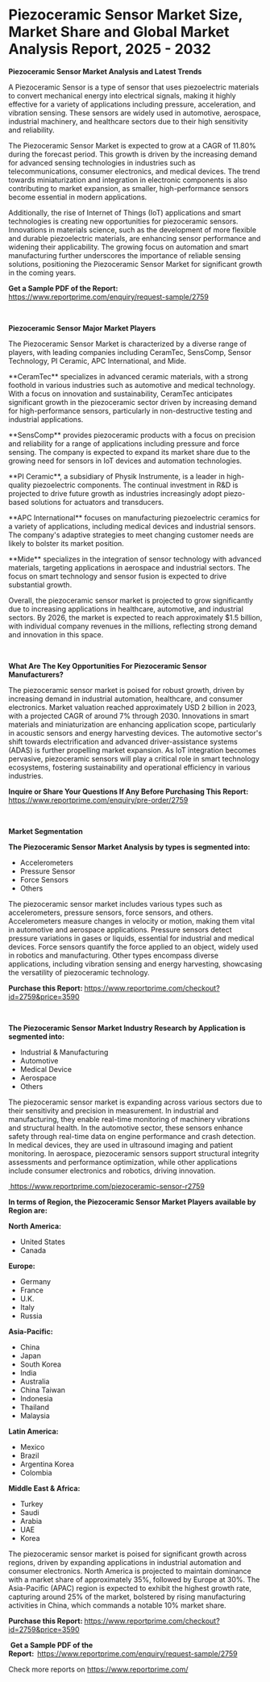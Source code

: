 <p><h1>Piezoceramic Sensor Market Size, Market Share and Global Market Analysis Report, 2025 - 2032</h1></p><p><strong>Piezoceramic Sensor Market Analysis and Latest Trends</strong></p>
<p><p>A Piezoceramic Sensor is a type of sensor that uses piezoelectric materials to convert mechanical energy into electrical signals, making it highly effective for a variety of applications including pressure, acceleration, and vibration sensing. These sensors are widely used in automotive, aerospace, industrial machinery, and healthcare sectors due to their high sensitivity and reliability.</p><p>The Piezoceramic Sensor Market is expected to grow at a CAGR of 11.80% during the forecast period. This growth is driven by the increasing demand for advanced sensing technologies in industries such as telecommunications, consumer electronics, and medical devices. The trend towards miniaturization and integration in electronic components is also contributing to market expansion, as smaller, high-performance sensors become essential in modern applications.</p><p>Additionally, the rise of Internet of Things (IoT) applications and smart technologies is creating new opportunities for piezoceramic sensors. Innovations in materials science, such as the development of more flexible and durable piezoelectric materials, are enhancing sensor performance and widening their applicability. The growing focus on automation and smart manufacturing further underscores the importance of reliable sensing solutions, positioning the Piezoceramic Sensor Market for significant growth in the coming years.</p></p>
<p><strong>Get a Sample PDF of the Report:&nbsp;</strong> <a href="https://www.reportprime.com/enquiry/request-sample/2759?utm_campaign=3353&utm_medium=2&utm_source=Github&utm_content=ia&utm_term=18032025&utm_id=piezoceramic-sensor">https://www.reportprime.com/enquiry/request-sample/2759</a></p>
<p>&nbsp;</p>
<p><strong>Piezoceramic Sensor Major Market Players</strong></p>
<p><p>The Piezoceramic Sensor Market is characterized by a diverse range of players, with leading companies including CeramTec, SensComp, Sensor Technology, PI Ceramic, APC International, and Mide. </p><p>**CeramTec** specializes in advanced ceramic materials, with a strong foothold in various industries such as automotive and medical technology. With a focus on innovation and sustainability, CeramTec anticipates significant growth in the piezoceramic sector driven by increasing demand for high-performance sensors, particularly in non-destructive testing and industrial applications.</p><p>**SensComp** provides piezoceramic products with a focus on precision and reliability for a range of applications including pressure and force sensing. The company is expected to expand its market share due to the growing need for sensors in IoT devices and automation technologies.</p><p>**PI Ceramic**, a subsidiary of Physik Instrumente, is a leader in high-quality piezoelectric components. The continual investment in R&D is projected to drive future growth as industries increasingly adopt piezo-based solutions for actuators and transducers. </p><p>**APC International** focuses on manufacturing piezoelectric ceramics for a variety of applications, including medical devices and industrial sensors. The company's adaptive strategies to meet changing customer needs are likely to bolster its market position.</p><p>**Mide** specializes in the integration of sensor technology with advanced materials, targeting applications in aerospace and industrial sectors. The focus on smart technology and sensor fusion is expected to drive substantial growth.</p><p>Overall, the piezoceramic sensor market is projected to grow significantly due to increasing applications in healthcare, automotive, and industrial sectors. By 2026, the market is expected to reach approximately $1.5 billion, with individual company revenues in the millions, reflecting strong demand and innovation in this space.</p></p>
<p>&nbsp;</p>
<p><strong>What Are The Key Opportunities For Piezoceramic Sensor Manufacturers?</strong></p>
<p><p>The piezoceramic sensor market is poised for robust growth, driven by increasing demand in industrial automation, healthcare, and consumer electronics. Market valuation reached approximately USD 2 billion in 2023, with a projected CAGR of around 7% through 2030. Innovations in smart materials and miniaturization are enhancing application scope, particularly in acoustic sensors and energy harvesting devices. The automotive sector's shift towards electrification and advanced driver-assistance systems (ADAS) is further propelling market expansion. As IoT integration becomes pervasive, piezoceramic sensors will play a critical role in smart technology ecosystems, fostering sustainability and operational efficiency in various industries.</p></p>
<p><strong>Inquire or Share Your Questions If Any Before Purchasing This Report:</strong> <a href="https://www.reportprime.com/enquiry/pre-order/2759?utm_campaign=3353&utm_medium=2&utm_source=Github&utm_content=ia&utm_term=18032025&utm_id=piezoceramic-sensor">https://www.reportprime.com/enquiry/pre-order/2759</a></p>
<p>&nbsp;</p>
<p><strong>Market Segmentation</strong></p>
<p><strong>The Piezoceramic Sensor Market Analysis by types is segmented into:</strong></p>
<p><ul><li>Accelerometers</li><li>Pressure Sensor</li><li>Force Sensors</li><li>Others</li></ul></p>
<p><p>The piezoceramic sensor market includes various types such as accelerometers, pressure sensors, force sensors, and others. Accelerometers measure changes in velocity or motion, making them vital in automotive and aerospace applications. Pressure sensors detect pressure variations in gases or liquids, essential for industrial and medical devices. Force sensors quantify the force applied to an object, widely used in robotics and manufacturing. Other types encompass diverse applications, including vibration sensing and energy harvesting, showcasing the versatility of piezoceramic technology.</p></p>
<p><strong>Purchase this Report:&nbsp;</strong><a href="https://www.reportprime.com/checkout?id=2759&price=3590&utm_campaign=3353&utm_medium=2&utm_source=Github&utm_content=ia&utm_term=18032025&utm_id=piezoceramic-sensor">https://www.reportprime.com/checkout?id=2759&price=3590</a></p>
<p>&nbsp;</p>
<p><strong>The Piezoceramic Sensor Market Industry Research by Application is segmented into:</strong></p>
<p><ul><li>Industrial & Manufacturing</li><li>Automotive</li><li>Medical Device</li><li>Aerospace</li><li>Others</li></ul></p>
<p><p>The piezoceramic sensor market is expanding across various sectors due to their sensitivity and precision in measurement. In industrial and manufacturing, they enable real-time monitoring of machinery vibrations and structural health. In the automotive sector, these sensors enhance safety through real-time data on engine performance and crash detection. In medical devices, they are used in ultrasound imaging and patient monitoring. In aerospace, piezoceramic sensors support structural integrity assessments and performance optimization, while other applications include consumer electronics and robotics, driving innovation.</p></p>
<p><a href="https://www.reportprime.com/piezoceramic-sensor-r2759?utm_campaign=3353&utm_medium=2&utm_source=Github&utm_content=ia&utm_term=18032025&utm_id=piezoceramic-sensor">&nbsp;https://www.reportprime.com/piezoceramic-sensor-r2759</a></p>
<p><strong>In terms of Region, the Piezoceramic Sensor Market Players available by Region are:</strong></p>
<p>
    <p> <strong> North America: </strong>
        <ul>
            <li>United States</li>
            <li>Canada</li>
        </ul>
        </p> 
    <p> <strong> Europe: </strong>
        <ul>
            <li>Germany</li>
            <li>France</li>
            <li>U.K.</li>
            <li>Italy</li>
            <li>Russia</li>
        </ul>
        </p> 
    <p> <strong> Asia-Pacific: </strong>
        <ul>
            <li>China</li>
            <li>Japan</li>
            <li>South Korea</li>
            <li>India</li>
            <li>Australia</li>
            <li>China Taiwan</li>
            <li>Indonesia</li>
            <li>Thailand</li>
            <li>Malaysia</li>
        </ul>
        </p> 
    <p> <strong> Latin America: </strong>
        <ul>
            <li>Mexico</li>
            <li>Brazil</li>
            <li>Argentina Korea</li>
            <li>Colombia</li>
        </ul>
        </p> 
    <p> <strong> Middle East & Africa: </strong>
        <ul>
            <li>Turkey</li>
            <li>Saudi</li>
            <li>Arabia</li>
            <li>UAE</li>
            <li>Korea</li>
        </ul>
    </p>
    </p>
<p><p>The piezoceramic sensor market is poised for significant growth across regions, driven by expanding applications in industrial automation and consumer electronics. North America is projected to maintain dominance with a market share of approximately 35%, followed by Europe at 30%. The Asia-Pacific (APAC) region is expected to exhibit the highest growth rate, capturing around 25% of the market, bolstered by rising manufacturing activities in China, which commands a notable 10% market share.</p></p>
<p><strong>Purchase this Report: </strong><a href="https://www.reportprime.com/checkout?id=2759&price=3590&utm_campaign=3353&utm_medium=2&utm_source=Github&utm_content=ia&utm_term=18032025&utm_id=piezoceramic-sensor">https://www.reportprime.com/checkout?id=2759&price=3590</a></p>
<p>&nbsp;<strong>Get a Sample PDF of the Report:&nbsp;&nbsp;</strong><a href="https://www.reportprime.com/enquiry/request-sample/2759?utm_campaign=3353&utm_medium=2&utm_source=Github&utm_content=ia&utm_term=18032025&utm_id=piezoceramic-sensor">https://www.reportprime.com/enquiry/request-sample/2759</a></p>
<p><strong></strong></p>
<p>Check more reports on <a href="https://www.reportprime.com/?utm_campaign=3353&utm_medium=2&utm_source=Github&utm_content=ia&utm_term=18032025&utm_id=piezoceramic-sensor">https://www.reportprime.com/</a></p>